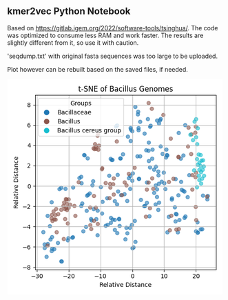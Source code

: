 ## kmer2vec Python Notebook

Based on https://gitlab.igem.org/2022/software-tools/tsinghua/. The code was optimized to consume less RAM and work faster. The results are slightly different from it, so use it with caution.

'seqdump.txt' with original fasta sequences was too large to be uploaded.

Plot however can be rebuilt based on the saved files, if needed.

![graph](plot.png)
